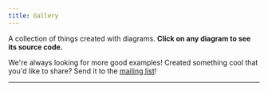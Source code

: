 ```yaml
---
title: Gallery
---
```


A collection of things created with diagrams.  <b>Click on any diagram
to see its source code.</b>

We're always looking for more good examples!  Created something cool
that you'd like to share?  Send it to the [mailing
list](http://groups.google.com/group/diagrams-discuss)!

<p><hr /></p>
